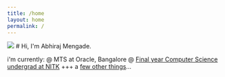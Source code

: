 ```yaml
---
title: /home
layout: home
permalink: /
---
```


<img src="../assets/img/home.jpg"/>
# Hi, I'm Abhiraj Mengade.

i'm currently:
@ MTS at Oracle, Bangalore
@ <a href="https://www.nitk.ac.uk/">Final year Computer Science undergrad at NITK</a>
+++ a [few other things](about)...
